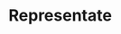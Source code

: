<!DOCTYPE html>
<html lang="es">
<head>
    <meta charset="UTF-8">
    <meta name="viewport" content="width=device-width, initial-scale=1.0">
    <title>Representate</title>
    <link rel="stylesheet" href="cuerpo.css">
    <link rel="shortcut icon" href="">
</head>
<body>
    <h1> Representate </h1>
    
</body>
</html>
